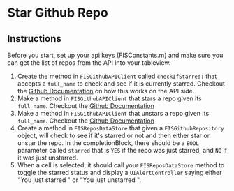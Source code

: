 

# Star Github Repo

## Instructions

Before you start, set up your api keys (FISConstants.m) and make sure you can get the list of repos from the API into your tableview.

  1. Create the method in `FISGithubAPIClient` called `checkIfStarred:` that accepts a `full_name` to check and see if it is currently starred. Checkout the [Github Documentation](https://developer.github.com/v3/activity/starring/#check-if-you-are-starring-a-repository) on how this works on the API side.
  2. Make a method in `FISGithubAPIClient` that stars a repo given its `full_name`. Checkout the [Github Documentation](https://developer.github.com/v3/activity/starring/#star-a-repository)
  3. Make a method in `FISGithubAPIClient` that unstars a repo given its `full_name`. Checkout the [Github Documentation](https://developer.github.com/v3/activity/starring/#unstar-a-repository)
  4. Create a method in `FISReposDataStore` that given a `FISGithubRepository` object, will check to see if it's starred or not and then either star or unstar the repo. In the completionBlock, there should be a `BOOL` parameter called `starred` that is `YES` if the repo was just starred, and `NO` if it was just unstarred.
  5. When a cell is selected, it should call your `FISReposDataStore` method to toggle the starred status and display a `UIAlertController` saying either "You just starred <REPO NAME>" or "You just unstarred <REPO NAME>".
